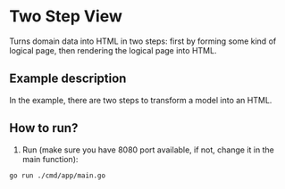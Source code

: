 # Two Step View

Turns domain data into HTML in two steps: first by forming some kind of logical page, then rendering the logical page into HTML.

## Example description

In the example, there are two steps to transform a model into an HTML.

## How to run?

1. Run (make sure you have 8080 port available, if not, change it in the main function):

```
go run ./cmd/app/main.go
```
